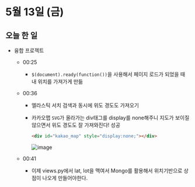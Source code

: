 # 5월 13일 (금)

## 오늘 한 일

* 융합 프로젝트

  * 00:25

    * `$(document).ready(function())`을 사용해서 페이지 로드가 되었을 때 내 위치를 가져가게 만듦

  * 00:36

    * 엘라스틱 서치 검색과 동시에 위도 경도도 가져오기

    * 카카오맵 `SVG`가 올라가는 div태그를 display를 none해주니  지도가 보이질 않으면서 위도 경도도 잘 가져와진다! 성공

      ```html
      <div id="kakao_map" style="display:none;"></div>
      ```

      ![image](https://user-images.githubusercontent.com/75322297/168113966-3f1c93b2-d05d-4e08-b2a3-f77111c4dc9c.png)

  * 00:41

    * 이제 views.py에서 lat, lot을 맥여서 Mongo를 활용해서 위치기반으로 상점이 나오게 만들어야한다.